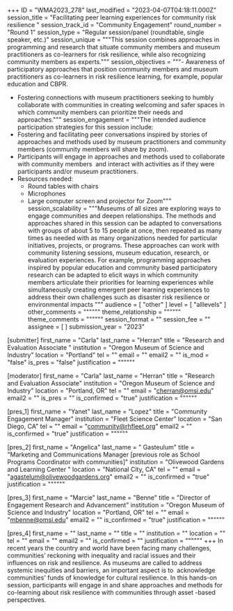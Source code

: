 +++
ID = "WMA2023_278"
last_modified = "2023-04-07T04:18:11.000Z"
session_title = "Facilitating peer learning experiences for community risk resilience "
session_track_id = "Community Engagement"
round_number = "Round 1"
session_type = "Regular session/panel (roundtable, single speaker, etc.)"
session_unique = """This session combines approaches in programming and research that situate community members and museum practitioners as co-learners for risk resilience, while also recognizing community members as experts."""
session_objectives = """- Awareness of participatory approaches that position community members and museum practitioners as co-learners in risk resilience learning, for example, popular education and CBPR. 
- Fostering connections with museum practitioners seeking to humbly collaborate with communities in creating welcoming and safer spaces in which community members can prioritize their needs and approaches."""
session_engagement = """The intended audience participation strategies for this session include: 
- Fostering and facilitating peer conversations inspired by stories of approaches and methods used by museum practitioners and community members (community members will share by zoom). 
- Participants will engage in approaches and methods used to collaborate with community members  and interact with activities as if they were participants and/or museum practitioners. 
- Resources needed:
    - Round tables with chairs
    - Microphones
    - Large computer screen and projector for Zoom"""
session_scalability = """Museums of all sizes are exploring ways to engage communities and deepen relationships. The methods and approaches shared in this session can be adapted to conversations with groups of about 5 to 15 people at once, then repeated as many times as needed with as many organizations needed for particular initiatives, projects, or programs. These approaches can work with community listening sessions, museum education, research, or evaluation experiences. For example, programming approaches inspired by popular education and community based participatory research can be adapted to elicit ways in which community members articulate their priorities for learning experiences while simultaneously creating emergent peer learning experiences to address their own challenges such as disaster risk resilience or environmental impacts
"""
audience = [ "other" ]
level = [ "alllevels" ]
other_comments = """"""
theme_relationship = """"""
theme_comments = """"""
session_format = ""
session_fee = ""
assignee = [  ]
submission_year = "2023"

[submitter]
first_name = "Carla"
last_name = "Herran"
title = "Research and Evaluation Associate "
institution = "Oregon Museum of Science and Industry"
location = "Portland"
tel = ""
email = ""
email2 = ""
is_mod = "false"
is_pres = "false"
justification = """"""

[moderator]
first_name = "Carla"
last_name = "Herran"
title = "Research and Evaluation Associate"
institution = "Oregon Museum of Science and Industry"
location = "Portland, OR"
tel = ""
email = "cherran@omsi.edu"
email2 = ""
is_pres = ""
is_confirmed = "true"
justification = """"""

[pres_1]
first_name = "Yanet"
last_name = "Lopez"
title = "Community Engagement Manager"
institution = "Fleet Science Center"
location = "San Diego, CA"
tel = ""
email = "community@rhfleet.org"
email2 = ""
is_confirmed = "true"
justification = """"""

[pres_2]
first_name = "Angelica"
last_name = " Gasteulum"
title = "Marketing and Communications Manager [previous role as School Programs Coordinator with communities]"
institution = "Olivewood Gardens and Learning Center "
location = "National City, CA"
tel = ""
email = "agastelum@olivewoodgardens.org"
email2 = ""
is_confirmed = "true"
justification = """"""

[pres_3]
first_name = "Marcie"
last_name = "Benne"
title = "Director of Engagement Research and Advancement"
institution = "Oregon Museum of Science and Industry"
location = "Portland, OR"
tel = ""
email = "mbenne@omsi.edu"
email2 = ""
is_confirmed = "true"
justification = """"""

[pres_4]
first_name = ""
last_name = ""
title = ""
institution = ""
location = ""
tel = ""
email = ""
email2 = ""
is_confirmed = ""
justification = """"""
+++
In recent years the country and world have been facing many challenges, communities’ reckoning with inequality and racial issues and their influences on risk and resilience. As museums are called to address systemic inequities and barriers, an important aspect is to  acknowledge communities' funds of knowledge for cultural resilience. In this hands-on session, participants will engage in and share approaches and methods for co-learning about risk resilience with communities through asset -based perspectives.
